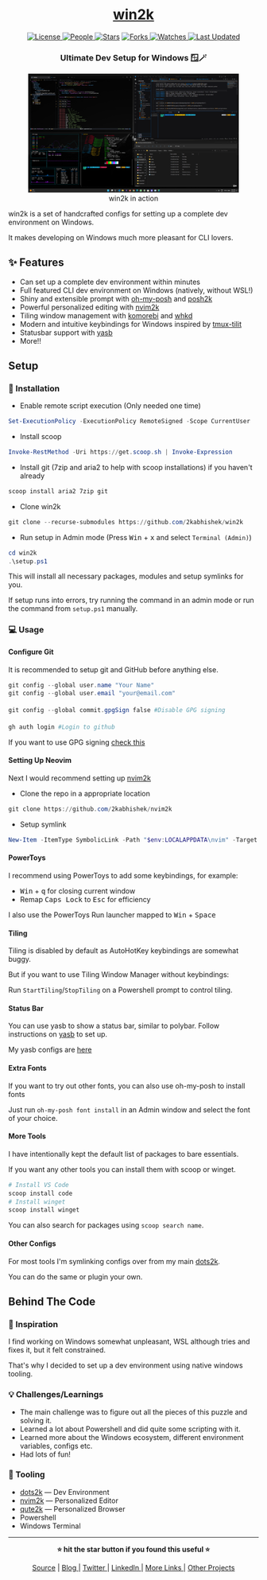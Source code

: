 <div align = "center">

<h1><a href="https://github.com/2kabhishek/win2k">win2k</a></h1>

<a href="https://github.com/2KAbhishek/win2k/blob/main/LICENSE">
<img alt="License" src="https://img.shields.io/github/license/2kabhishek/win2k?style=flat&color=eee&label="> </a>

<a href="https://github.com/2KAbhishek/win2k/graphs/contributors">
<img alt="People" src="https://img.shields.io/github/contributors/2kabhishek/win2k?style=flat&color=ffaaf2&label=People"> </a>

<a href="https://github.com/2KAbhishek/win2k/stargazers">
<img alt="Stars" src="https://img.shields.io/github/stars/2kabhishek/win2k?style=flat&color=98c379&label=Stars"></a>

<a href="https://github.com/2KAbhishek/win2k/network/members">
<img alt="Forks" src="https://img.shields.io/github/forks/2kabhishek/win2k?style=flat&color=66a8e0&label=Forks"> </a>

<a href="https://github.com/2KAbhishek/win2k/watchers">
<img alt="Watches" src="https://img.shields.io/github/watchers/2kabhishek/win2k?style=flat&color=f5d08b&label=Watches"> </a>

<a href="https://github.com/2KAbhishek/win2k/pulse">
<img alt="Last Updated" src="https://img.shields.io/github/last-commit/2kabhishek/win2k?style=flat&color=e06c75&label="> </a>

<h3>Ultimate Dev Setup for Windows 🪟🪄</h3>

<figure>
  <img src="images/screenshot.png" alt="win2k in action">
  <br/>
  <figcaption>win2k in action</figcaption>
</figure>

</div>

win2k is a set of handcrafted configs for setting up a complete dev environment on Windows.

It makes developing on Windows much more pleasant for CLI lovers.

## ✨ Features

- Can set up a complete dev environment within minutes
- Full featured CLI dev environment on Windows (natively, without WSL!)
- Shiny and extensible prompt with [oh-my-posh](https://ohmyposh.dev/) and [posh2k](https://github.com/2kabhishek/posh2k)
- Powerful personalized editing with [nvim2k](https://github.com/2kabhishek/nvim2k)
- Tiling window management with [komorebi](https://github.com/LGUG2Z/komorebi) and [whkd](https://github.com/LGUG2Z/whkd)
- Modern and intuitive keybindings for Windows inspired by [tmux-tilit](https://github.com/2kabhishek/tmux-tilit)
- Statusbar support with [yasb](https://github.com/denBot/yasb)
- More!!

## Setup

### 🚀 Installation

- Enable remote script execution (Only needed one time)
```powershell
Set-ExecutionPolicy -ExecutionPolicy RemoteSigned -Scope CurrentUser
```
- Install scoop
```powershell
Invoke-RestMethod -Uri https://get.scoop.sh | Invoke-Expression
```
- Install git (7zip and aria2 to help with scoop installations) if you haven't already
```powershell
scoop install aria2 7zip git
```
- Clone win2k
```powershell
git clone --recurse-submodules https://github.com/2kabhishek/win2k
```
- Run setup in Admin mode (Press <kbd>Win</kbd> + <kbd>x</kbd> and select `Terminal (Admin)`)
```powershell
cd win2k
.\setup.ps1
```
This will install all necessary packages, modules and setup symlinks for you.

If setup runs into errors, try running the command in an admin mode or run the command from `setup.ps1` manually.

### 💻 Usage

#### Configure Git

It is recommended to setup git and GitHub before anything else.

```powershell
git config --global user.name "Your Name"
git config --global user.email "your@email.com"

git config --global commit.gpgSign false #Disable GPG signing

gh auth login #Login to github
```

If you want to use GPG signing [check this](https://docs.github.com/en/authentication/managing-commit-signature-verification/adding-a-new-gpg-key-to-your-github-account)

#### Setting Up Neovim

Next I would recommend setting up [nvim2k](https://github.com/2kabhishek/nvim2k)

- Clone the repo in a appropriate location
```powershell
git clone https://github.com/2kabhishek/nvim2k
```
- Setup symlink
```powershell
New-Item -ItemType SymbolicLink -Path "$env:LOCALAPPDATA\nvim" -Target "$PWD\nvim2k" -Force
```

#### PowerToys

I recommend using PowerToys to add some keybindings, for example:

- <kbd>Win</kbd> + <kbd>q</kbd> for closing current window
- Remap <kbd>Caps Lock</kbd> to <kbd>Esc</kbd> for efficiency

I also use the PowerToys Run launcher mapped to <kbd>Win</kbd> + <kbd>Space</kbd>

#### Tiling

Tiling is disabled by default as AutoHotKey keybindings are somewhat buggy.

But if you want to use Tiling Window Manager without keybindings:

Run `StartTiling`/`StopTiling` on a Powershell prompt to control tiling.

#### Status Bar

You can use yasb to show a status bar, similar to polybar.
Follow instructions on [yasb](https://github.com/denBot/yasb) to set up.

My yasb configs are [here](https://github.com/2KAbhishek/win2k/tree/main/config/yasb)

#### Extra Fonts

If you want to try out other fonts, you can also use oh-my-posh to install fonts

Just run `oh-my-posh font install` in an Admin window and select the font of your choice.

#### More Tools

I have intentionally kept the default list of packages to bare essentials.

If you want any other tools you can install them with scoop or winget.

```powershell
# Install VS Code
scoop install code
# Install winget
scoop install winget
```

You can also search for packages using `scoop search name`.

#### Other Configs

For most tools I'm symlinking configs over from my main [dots2k](https://github.com/2kabhishek/dots2k).

You can do the same or plugin your own.

## Behind The Code

### 🌈 Inspiration

I find working on Windows somewhat unpleasant, WSL although tries and fixes it, but it felt constrained.

That's why I decided to set up a dev environment using native windows tooling.

### 💡 Challenges/Learnings

- The main challenge was to figure out all the pieces of this puzzle and solving it.
- Learned a lot about Powershell and did quite some scripting with it.
- Learned more about the Windows ecosystem, different environment variables, configs etc.
- Had lots of fun!

### 🧰 Tooling

- [dots2k](https://github.com/2kabhishek/dots2k) — Dev Environment
- [nvim2k](https://github.com/2kabhishek/nvim2k) — Personalized Editor
- [qute2k](https://github.com/2kabhishek/qute2k) — Personalized Browser
- Powershell
- Windows Terminal

<hr>

<div align="center">

<strong>⭐ hit the star button if you found this useful ⭐</strong><br>

<a href="https://github.com/2KAbhishek/win2k">Source</a>
| <a href="https://2kabhishek.github.io/blog" target="_blank">Blog </a>
| <a href="https://twitter.com/2kabhishek" target="_blank">Twitter </a>
| <a href="https://linkedin.com/in/2kabhishek" target="_blank">LinkedIn </a>
| <a href="https://2kabhishek.github.io/links" target="_blank">More Links </a>
| <a href="https://2kabhishek.github.io/projects" target="_blank">Other Projects </a>

</div>

